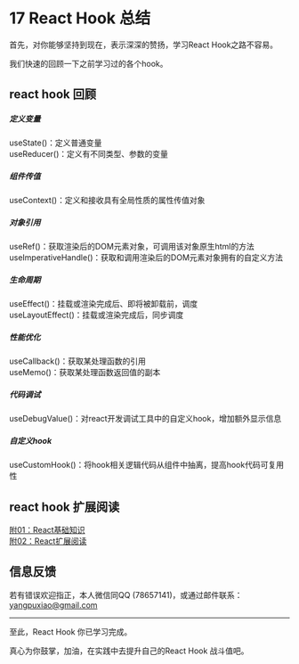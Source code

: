 # 17 React Hook 总结

首先，对你能够坚持到现在，表示深深的赞扬，学习React Hook之路不容易。  

我们快速的回顾一下之前学习过的各个hook。  

## react hook 回顾

##### 定义变量  
useState()：定义普通变量  
useReducer()：定义有不同类型、参数的变量  

##### 组件传值
useContext()：定义和接收具有全局性质的属性传值对象

##### 对象引用
useRef()：获取渲染后的DOM元素对象，可调用该对象原生html的方法  
useImperativeHandle()：获取和调用渲染后的DOM元素对象拥有的自定义方法

##### 生命周期
useEffect()：挂载或渲染完成后、即将被卸载前，调度  
useLayoutEffect()：挂载或渲染完成后，同步调度  

##### 性能优化
useCallback()：获取某处理函数的引用  
useMemo()：获取某处理函数返回值的副本  

##### 代码调试
useDebugValue()：对react开发调试工具中的自定义hook，增加额外显示信息  

##### 自定义hook
useCustomHook()：将hook相关逻辑代码从组件中抽离，提高hook代码可复用性


## react hook 扩展阅读
[附01：React基础知识](https://github.com/puxiao/react-hook-tutorial/blob/master/%E9%99%8401%EF%BC%9AReact%E5%9F%BA%E7%A1%80%E7%9F%A5%E8%AF%86.md)  
[附02：React扩展阅读](https://github.com/puxiao/react-hook-tutorial/blob/master/%E9%99%8402%EF%BC%9AReact%E6%89%A9%E5%B1%95%E9%98%85%E8%AF%BB.md)


## 信息反馈
若有错误欢迎指正，本人微信同QQ (78657141)，或通过邮件联系：yangpuxiao@gmail.com

---

至此，React Hook 你已学习完成。

真心为你鼓掌，加油，在实践中去提升自己的React Hook 战斗值吧。  
